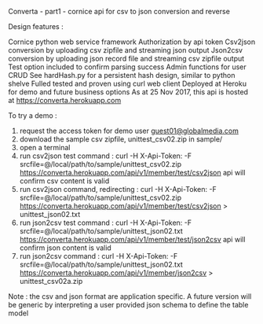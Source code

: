 Converta - part1 - cornice api for csv to json conversion and reverse

Design features :

  Cornice python web service framework
  Authorization by api token
  Csv2json conversion by uploading csv zipfile and streaming json output
  Json2csv conversion by uploading json record file and streaming csv zipfile output
  Test option included to confirm parsing success
  Admin functions for user CRUD
  See hardHash.py for a persistent hash design, similar to python shelve
  Fulled tested and proven using curl web client
  Deployed at Heroku for demo and future business options
  As at 25 Nov 2017, this api is hosted at https://converta.herokuapp.com

To try a demo :

1. request the access token for demo user guest01@globalmedia.com
2. download the sample csv zipfile, unittest_csv02.zip in sample/
3. open a terminal
4. run csv2json test command : 
  curl -H X-Api-Token:<guest01-token> -F srcfile=@/local/path/to/sample/unittest_csv02.zip
	              https://converta.herokuapp.com/api/v1/member/test/csv2json
		api will confirm csv content is valid
5. run csv2json command, redirecting :
  curl -H X-Api-Token:<guest01-token> -F srcfile=@/local/path/to/sample/unittest_csv02.zip
    https://converta.herokuapp.com/api/v1/member/test/csv2json > unittest_json02.txt
6. run json2csv test command :
  curl -H X-Api-Token:<guest01-token> -F srcfile=@/local/path/to/sample/unittest_json02.txt
	              https://converta.herokuapp.com/api/v1/member/test/json2csv
		api will confirm json content is valid
7. run json2csv command :
  curl -H X-Api-Token:<guest01-token> -F srcfile=@/local/path/to/sample/unittest_json02.txt
	  https://converta.herokuapp.com/api/v1/member/json2csv > unittest_csv02a.zip

Note : the csv and json format are application specific. A future version will
  be generic by interpreting a user provided json schema to define the table model

